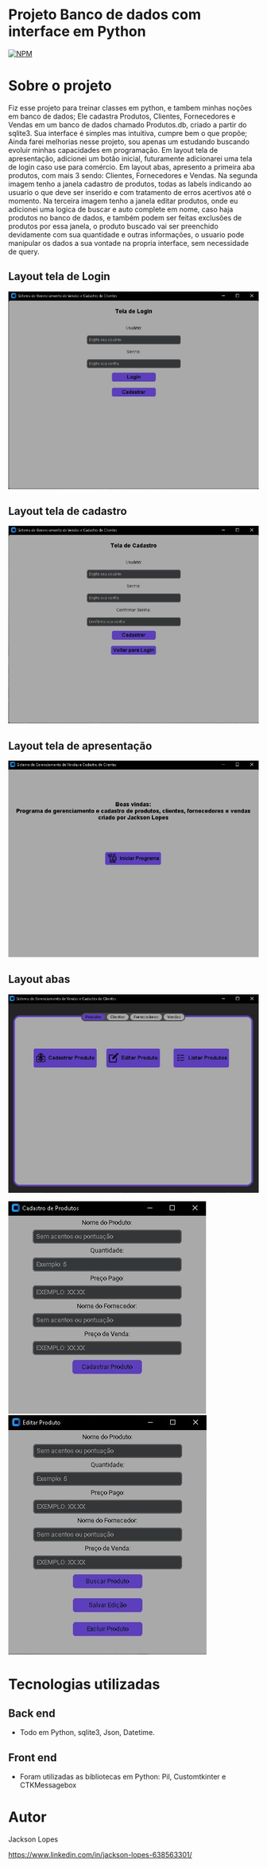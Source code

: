 # Projeto Banco de dados com interface em Python

[![NPM](https://img.shields.io/npm/l/react)](https://github.com/JacksonLopesdev/Projeto-banco-de-dados-inicial-/blob/main/LICENSE) 

# Sobre o projeto

Fiz esse projeto para treinar classes em python, e tambem minhas noções em banco de dados;
Ele cadastra Produtos, Clientes, Fornecedores e Vendas em um banco de dados chamado Produtos.db, criado a partir do sqlite3.
Sua interface é simples mas intuitiva, cumpre bem o que propõe;
Ainda farei melhorias nesse projeto, sou apenas um estudando buscando evoluir minhas capacidades em programação.
Em layout tela de apresentação, adicionei um botão inicial, futuramente adicionarei uma tela de login caso use para comércio.
Em layout abas, apresento a primeira aba produtos, com mais 3 sendo: Clientes, Fornecedores e Vendas.
Na segunda imagem tenho a janela cadastro de produtos, todas as labels indicando ao usuario o que deve ser inserido e com tratamento de erros acertivos até o momento.
Na terceira imagem tenho a janela editar produtos, onde eu adicionei uma logica de buscar e auto complete em nome, caso haja produtos no banco de dados, e também podem ser feitas exclusões de produtos por essa janela, o produto buscado vai ser preenchido devidamente com sua quantidade e outras informações, o usuario pode manipular os dados a sua vontade na propria interface, sem necessidade de query.

## Layout tela de Login
![login](https://github.com/JacksonLopesdev/Assets/blob/master/Projeto%20banco%20de%20dados/tela%20de%20login%20inicial.jpg)

## Layout tela de cadastro 
![cadastro](https://github.com/JacksonLopesdev/Assets/blob/master/Projeto%20banco%20de%20dados/tela%20de%20cadastro.jpg)

## Layout tela de apresentação
![Tela1](https://github.com/JacksonLopesdev/Assets/blob/master/Projeto%20banco%20de%20dados/Tela%20de%20apresentacao.jpg)


## Layout abas
![aba_produtos](https://github.com/JacksonLopesdev/Assets/blob/master/Projeto%20banco%20de%20dados/aba%20produtos.jpg)

![cadastro_produtos](https://github.com/JacksonLopesdev/Assets/blob/master/Projeto%20banco%20de%20dados/cadastro%20de%20produtos.jpg)
![editar_produto](https://github.com/JacksonLopesdev/Assets/blob/master/Projeto%20banco%20de%20dados/editar%20produtos.jpg)

# Tecnologias utilizadas
## Back end
- Todo em Python, sqlite3, Json, Datetime.
## Front end
- Foram utilizadas as bibliotecas em Python: Pil, Customtkinter e CTKMessagebox

# Autor

Jackson Lopes

https://www.linkedin.com/in/jackson-lopes-638563301/
